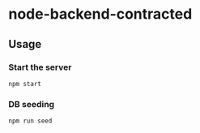 # node-backend-contracted

## Usage
### Start the server
```
npm start
```

### DB seeding
```
npm run seed
```